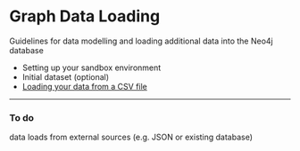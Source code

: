 # Graph Data Loading

Guidelines for data modelling and loading additional data into the Neo4j database
<br>

- Setting up your sandbox environment
- Initial dataset (optional)
- [Loading your data from a CSV file](DataLoadCSV/readme.md)


---
### To do

data loads from external sources (e.g. JSON or existing database)



